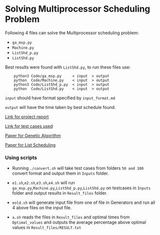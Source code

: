 # Solving Multiprocessor Scheduling Problem

Following 4 files can solve the Multiprocessor scheduling problem:
* `ga_msp.py`
* `Machine.py`
* `ListShd_p.py`
* `ListShd.py`


Best results were found with `ListShd.py`, to run these files use:
```
	python3 Code/ga_msp.py     < input  > output
	python  Code/Machine.py    < input  > output
	python3 Code/ListShd_p.py  < input  > output
	python  Code/ListShd.py    < input  > output
```
`input` should have format specified by `input_format.md`

`output` will have the time taken by best schedule found.


[Link for project report](https://docs.google.com/document/d/14DJq7WXIiWILgJ9qX0H9KeC6FdyP2yvbG1UfvLXwZxI/edit?usp=sharing)

[Link for test cases used](http://www.kasahara.elec.waseda.ac.jp/schedule/stgarc_e.html)

[Paper for Genetic Algorithm](http://ieeexplore.ieee.org/document/265940/)

[Paper for List Scheduling](http://ieeexplore.ieee.org/document/6767827/)

### Using scripts

* Running `./convert.sh` will take test cases from folders `50 and 100` convert format and output them in `Inputs` folder.

* `e1.sh`,`e2.sh`,`e3.sh`,`e4.sh` will run `ga_msp.py`,`Machine.py`,`ListShd_p.py`,`ListShd.py` on testcases in `Inputs` folder and output results in `Result_files` folder.

* `eold.sh` will generate input file from one of file in Generators and run all 4 above files on the input file.

* `a.sh` reads the files in `Result_files` and optimal times from `Optimal_values` and outputs the average percentage above optimal values in `Result_files/RESULT.txt`
